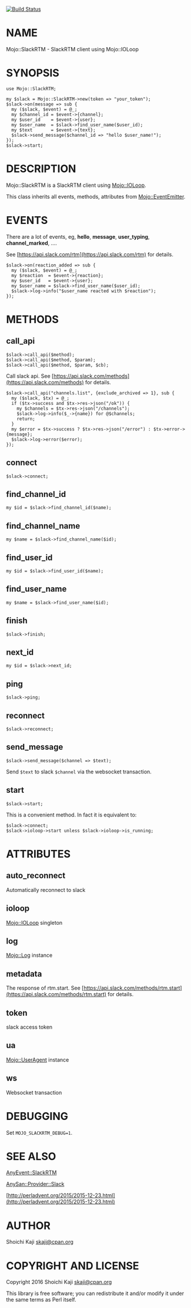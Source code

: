 [![Build Status](https://travis-ci.org/skaji/Mojo-SlackRTM.svg?branch=master)](https://travis-ci.org/skaji/Mojo-SlackRTM)

# NAME

Mojo::SlackRTM - SlackRTM client using Mojo::IOLoop

# SYNOPSIS

    use Mojo::SlackRTM;

    my $slack = Mojo::SlackRTM->new(token => "your_token");
    $slack->on(message => sub {
      my ($slack, $event) = @_;
      my $channel_id = $event->{channel};
      my $user_id    = $event->{user};
      my $user_name  = $slack->find_user_name($user_id);
      my $text       = $event->{text};
      $slack->send_message($channel_id => "hello $user_name!");
    });
    $slack->start;

# DESCRIPTION

Mojo::SlackRTM is a SlackRTM client using [Mojo::IOLoop](https://metacpan.org/pod/Mojo::IOLoop).

This class inherits all events, methods, attributes from [Mojo::EventEmitter](https://metacpan.org/pod/Mojo::EventEmitter).

# EVENTS

There are a lot of events, eg, **hello**, **message**, **user\_typing**, **channel\_marked**, ....

See [https://api.slack.com/rtm](https://api.slack.com/rtm) for details.

    $slack->on(reaction_added => sub {
      my ($slack, $event) = @_;
      my $reaction  = $event->{reaction};
      my $user_id   = $event->{user};
      my $user_name = $slack->find_user_name($user_id);
      $slack->log->info("$user_name reacted with $reaction");
    });

# METHODS

## call\_api

    $slack->call_api($method);
    $slack->call_api($method, $param);
    $slack->call_api($method, $param, $cb);

Call slack api. See [https://api.slack.com/methods](https://api.slack.com/methods) for details.

    $slack->call_api("channels.list", {exclude_archived => 1}, sub {
      my ($slack, $tx) = @_;
      if ($tx->success and $tx->res->json("/ok")) {
        my $channels = $tx->res->json("/channels");
        $slack->log->info($_->{name}) for @$channels;
        return;
      }
      my $error = $tx->success ? $tx->res->json("/error") : $tx->error->{message};
      $slack->log->error($error);
    });

## connect

    $slack->connect;

## find\_channel\_id

    my $id = $slack->find_channel_id($name);

## find\_channel\_name

    my $name = $slack->find_channel_name($id);

## find\_user\_id

    my $id = $slack->find_user_id($name);

## find\_user\_name

    my $name = $slack->find_user_name($id);

## finish

    $slack->finish;

## next\_id

    my $id = $slack->next_id;

## ping

    $slack->ping;

## reconnect

    $slack->reconnect;

## send\_message

    $slack->send_message($channel => $text);

Send `$text` to slack `$channel` via the websocket transaction.

## start

    $slack->start;

This is a convenient method. In fact it is equivalent to:

    $slack->connect;
    $slack->ioloop->start unless $slack->ioloop->is_running;

# ATTRIBUTES

## auto\_reconnect

Automatically reconnect to slack

## ioloop

[Mojo::IOLoop](https://metacpan.org/pod/Mojo::IOLoop) singleton

## log

[Mojo::Log](https://metacpan.org/pod/Mojo::Log) instance

## metadata

The response of rtm.start. See [https://api.slack.com/methods/rtm.start](https://api.slack.com/methods/rtm.start) for details.

## token

slack access token

## ua

[Mojo::UserAgent](https://metacpan.org/pod/Mojo::UserAgent) instance

## ws

Websocket transaction

# DEBUGGING

Set `MOJO_SLACKRTM_DEBUG=1`.

# SEE ALSO

[AnyEvent::SlackRTM](https://metacpan.org/pod/AnyEvent::SlackRTM)

[AnySan::Provider::Slack](https://metacpan.org/pod/AnySan::Provider::Slack)

[http://perladvent.org/2015/2015-12-23.html](http://perladvent.org/2015/2015-12-23.html)

# AUTHOR

Shoichi Kaji <skaji@cpan.org>

# COPYRIGHT AND LICENSE

Copyright 2016 Shoichi Kaji <skaji@cpan.org>

This library is free software; you can redistribute it and/or modify
it under the same terms as Perl itself.
